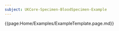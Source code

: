 ```yaml
---
subject: UKCore-Specimen-BloodSpecimen-Example
---
```

{{page:Home/Examples/ExampleTemplate.page.md}}